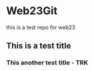 # Web23Git
this is a test repo for web23 

## This is a test title

### This another test title  - TRK